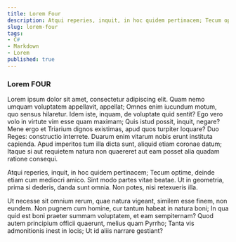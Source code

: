 ```yaml
---
title: Lorem Four
description: Atqui reperies, inquit, in hoc quidem pertinacem; Tecum optime, deinde etiam cum mediocri amico. Sint modo partes vitae beatae. Ut in geometria, prima si dederis, danda sunt omnia. Non potes, nisi retexueris illa.
slug: lorem-four
tags:
- C#
- Markdown
- Lorem
published: true
---
```

### Lorem FOUR ###
Lorem ipsum dolor sit amet, consectetur adipiscing elit. Quam nemo umquam voluptatem appellavit, appellat; Omnes enim iucundum motum, quo sensus hilaretur. Idem iste, inquam, de voluptate quid sentit? Ego vero volo in virtute vim esse quam maximam; Quis istud possit, inquit, negare? Mene ergo et Triarium dignos existimas, apud quos turpiter loquare? Duo Reges: constructio interrete. Duarum enim vitarum nobis erunt instituta capienda. Apud imperitos tum illa dicta sunt, aliquid etiam coronae datum; Itaque si aut requietem natura non quaereret aut eam posset alia quadam ratione consequi.

Atqui reperies, inquit, in hoc quidem pertinacem; Tecum optime, deinde etiam cum mediocri amico. Sint modo partes vitae beatae. Ut in geometria, prima si dederis, danda sunt omnia. Non potes, nisi retexueris illa.

Ut necesse sit omnium rerum, quae natura vigeant, similem esse finem, non eundem. Non pugnem cum homine, cur tantum habeat in natura boni; In qua quid est boni praeter summam voluptatem, et eam sempiternam? Quod autem principium officii quaerunt, melius quam Pyrrho; Tanta vis admonitionis inest in locis; Ut id aliis narrare gestiant? 